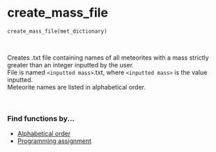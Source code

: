 # create_mass_file

`create_mass_file(met_dictionary)`

<br>

Creates .txt file containing names of all meteorites with a mass strictly greater than an integer inputted by the user.  
File is named `<inputted mass>`.txt, where `<inputted mass>` is the value inputted.  
Meteorite names are listed in alphabetical order.

<br>

### Find functions by...
* [Alphabetical order](https://github.com/emiliebarnard/csc110-function-reference/tree/main/functions "Go to functions folder")
* [Programming assignment](https://github.com/emiliebarnard/csc110-function-reference/blob/main/pa.md "Programming assignments in chronological order")
